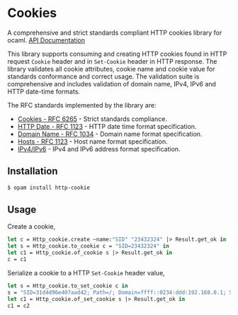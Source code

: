 # Cookies

A comprehensive and strict standards compliant HTTP cookies library for ocaml. [API Documentation](https://lemaetech.co.uk/http-cookie/http-cookie/Http_cookie/index.html)

This library supports consuming and creating HTTP cookies found in HTTP request `Cookie` header and in `Set-Cookie` header in HTTP response. The library validates all cookie attributes, cookie name and cookie value for standards conformance and correct usage. The validation suite is comprehensive and includes validation of domain name, IPv4, IPv6 and HTTP date-time formats.

The RFC standards implemented by the library are:
- [Cookies - RFC 6265](https://tools.ietf.org/html/rfc6265) - Strict standards compliance. 
- [HTTP Date - RFC 1123](https://datatracker.ietf.org/doc/html/rfc1123) - HTTP date time format specification.
- [Domain Name - RFC 1034](https://datatracker.ietf.org/doc/html/rfc1034#section-3.5) - Domain name format specification.
- [Hosts - RFC 1123](https://datatracker.ietf.org/doc/html/rfc1123#section-2.1) - Host name format specification.
- [IPv4/IPv6](https://datatracker.ietf.org/doc/html/draft-main-ipaddr-text-rep-02#section-3}) - IPv4 and IPv6 address format specification.

## Installation

```sh
$ opam install http-cookie
```

## Usage

Create a cookie,

```ocaml
let c = Http_cookie.create ~name:"SID" "23432324" |> Result.get_ok in 
let s = Http_cookie.to_cookie c = "SID=23432324" in 
let c1 = Http_cookie.of_cookie s |> Result.get_ok in 
c = c1 
```

Serialize a cookie to a HTTP `Set-Cookie` header value,

```ocaml
let s = Http_cookie.to_set_cookie c in
s = "SID=31d4d96e407aad42; Path=/; Domain=ffff::0234:ddd:192.168.0.1; Secure; HttpOnly; Expires=Sun, 06 Nov 1994 08:49:37 GMT";;
let c1 = Http_cookie.of_set_cookie s |> Result.get_ok in
c1 = c2
```
